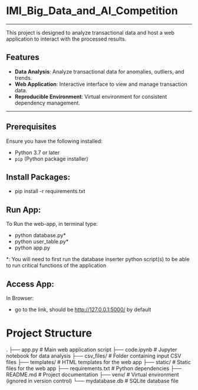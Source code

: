 # IMI_Big_Data_and_AI_Competition

---

This project is designed to analyze transactional data and host a web application to interact with the processed results.

## Features
- **Data Analysis**: Analyze transactional data for anomalies, outliers, and trends.
- **Web Application**: Interactive interface to view and manage transaction data.
- **Reproducible Environment**: Virtual environment for consistent dependency management.

---

## Prerequisites
Ensure you have the following installed:
- Python 3.7 or later
- `pip` (Python package installer)

## Install Packages:
- pip install -r requirements.txt

## Run App:
To Run the web-app, in terminal type:
- python database.py*
- python user_table.py*
- python app.py 

*: You will need to first run the database inserter python script(s) to be able to run critical functions of the application


## Access App:
In Browser:
- go to the link, should be http://127.0.0.1:5000/ by default



# Project Structure
.
├── app.py                     # Main web application script
├── code.ipynb                 # Jupyter notebook for data analysis
├── csv_files/                 # Folder containing input CSV files
├── templates/                 # HTML templates for the web app
├── static/                    # Static files for the web app
├── requirements.txt           # Python dependencies
├── README.md                  # Project documentation
├── venv/                      # Virtual environment (ignored in version control)
└── mydatabase.db              # SQLite database file

